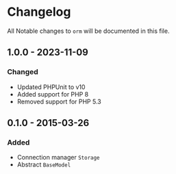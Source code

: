 # Changelog

All Notable changes to `orm` will be documented in this file.

## 1.0.0 - 2023-11-09

### Changed
- Updated PHPUnit to v10
- Added support for PHP 8
- Removed support for PHP 5.3

## 0.1.0 - 2015-03-26

### Added
- Connection manager `Storage`
- Abstract `BaseModel`

